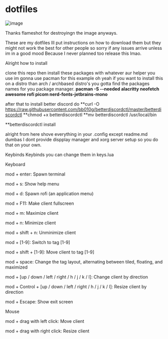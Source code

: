 # dotfiles

![image](https://user-images.githubusercontent.com/88345210/141351126-927340f1-9798-43c9-8718-95212b1e182a.png)

Thanks flameshot for destroyingn the image anyways.

These are my dotfiles Ill put instructions on how to download them but they might not work the best for other people so sorry if any issues arrive unless im in a good mood Because I never planned too release this lmao.


Alright how to install

clone this repo
then install these packages with whatever aur helper you use im gonna use pacman for this example oh yeah if you want to install this on a distro than arch / archbased distro's you gotta find the packages names for you package manager. **pacman -S --needed alacritty neofetch awesome rofi picom nerd-fonts-jetbrains-mono**

after that to install better discord do
**curl -O https://raw.githubusercontent.com/bb010g/betterdiscordctl/master/betterdiscordctl
**chmod +x betterdiscordctl
**mv betterdiscordctl /usr/local/bin

**betterdiscordctl install

alright from here shove everything in your .config except readme.md dumbas
I dont provide dispplay manager and xorg server setup so you do that on your own.










Keybinds
Keybinds you can change them in keys.lua

Keyboard

mod + enter: Spawn terminal

mod + s: Show help menu

mod + d: Spawn rofi (an application menu)

mod + F11: Make client fullscreen

mod + m: Maximize client

mod + n: Minimize client

mod + shift + n: Unminimize client

mod + [1-9]: Switch to tag [1-9]

mod + shift + [1-9]: Move client to tag [1-9]

mod + space: Change the tag layout, alternating between tiled, floating, and maximized

mod + [up / down / left / right / h / j / k / l]: Change client by direction

mod + Control + [up / down / left / right / h / j / k / l]: Resize client by direction

mod + Escape: Show exit screen


Mouse

mod + drag with left click: Move client

mod + drag with right click: Resize client
